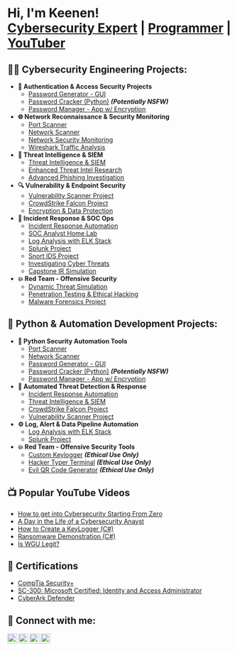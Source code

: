 <h1>Hi, I'm Keenen! <br/><a href="https://www.linkedin.com/in/KeenenShanks/">Cybersecurity Expert</a> | <a href="https://github.com/KeenenX">Programmer</a> | <a href="https://www.youtube.com/@KeenenX">YouTuber</a></h1>

<h2>👨‍💻 Cybersecurity Engineering Projects:</h2>

- <b>🔐 Authentication & Access Security Projects</b>
  - [Password Generator - GUI](https://github.com/KeenenX/Password-Generator)
  - [Password Cracker (Python)](https://github.com/KeenenX/Password-Cracker) <b><i>(Potentially NSFW)</b></i>
  - [Password Manager - App w/ Encryption](https://github.com/KeenenX/Password-Manager)
- <b>🌐 Network Reconnaissance & Security Monitoring</b>
  - [Port Scanner](https://github.com/KeenenX/Password-Generator)
  - [Network Scanner](https://github.com/KeenenX/Password-Cracker)
  - [Network Security Monitoring](https://github.com/KeenenX/Password-Manager)
  - [Wireshark Traffic Analysis](https://github.com/KeenenX/Password-Manager)
- <b>🧠 Threat Intelligence & SIEM</b>
  - [Threat Intelligence & SIEM](https://github.com/KeenenX/Password-Generator)
  - [Enhanced Threat Intel Research](https://github.com/KeenenX/Password-Cracker)
  - [Advanced Phishing Investigation](https://github.com/KeenenX/Password-Manager)
- <b>🔍 Vulnerability & Endpoint Security</b>
  - [Vulnerability Scanner Project](https://github.com/KeenenX/Password-Generator)
  - [CrowdStrike Falcon Project](https://github.com/KeenenX/Password-Cracker)
  - [Encryption & Data Protection](https://github.com/KeenenX/Password-Manager)
- <b>🚨 Incident Response & SOC Ops</b>
  - [Incident Response Automation](https://github.com/KeenenX/Password-Generator)
  - [SOC Analyst Home Lab](https://github.com/KeenenX/Password-Cracker)
  - [Log Analysis with ELK Stack](https://github.com/KeenenX/Password-Manager)
  - [Splunk Project](https://github.com/KeenenX/Password-Generator)
  - [Snort IDS Project](https://github.com/KeenenX/Password-Cracker)
  - [Investigating Cyber Threats](https://github.com/KeenenX/Password-Manager)
  - [Capstone IR Simulation](https://github.com/KeenenX/Password-Manager)
- <b>💥 Red Team - Offensive Security</b>
  - [Dynamic Threat Simulation](https://github.com/KeenenX/Password-Generator)
  - [Penetration Testing & Ethical Hacking](https://github.com/KeenenX/Password-Cracker)
  - [Malware Forensics Project](https://github.com/KeenenX/Password-Manager)
<h2>🤖 Python & Automation Development Projects:</h2>

- <b>🐍 Python Security Automation Tools</b>
  - [Port Scanner](https://github.com/KeenenX/Password-Generator)
  - [Network Scanner](https://github.com/KeenenX/Password-Cracker)
  - [Password Generator - GUI](https://github.com/KeenenX/Password-Generator)
  - [Password Cracker (Python)](https://github.com/KeenenX/Password-Cracker) <b><i>(Potentially NSFW)</b></i>
  - [Password Manager - App w/ Encryption](https://github.com/KeenenX/Password-Manager)
- <b>🧠 Automated Threat Detection & Response</b>
  - [Incident Response Automation](https://github.com/joshmadakor1/Sentinel-Lab)
  - [Threat Intelligence & SIEM](https://github.com/joshmadakor1/Jwipe.PowerShell)
  - [CrowdStrike Falcon Project](https://github.com/joshmadakor1/AD_PS)
  - [Vulnerability Scanner Project](https://github.com/joshmadakor1/PowerShell-Integrity-FIM)
- <b>⚙️ Log, Alert & Data Pipeline Automation</b>
  - [Log Analysis with ELK Stack](https://github.com/joshmadakor1/EncrypterPOC)
  - [Splunk Project](https://github.com/joshmadakor1/DecrypterPOC)
- <b>💥 Red Team - Offensive Security Tools</b>
  - [Custom Keylogger](https://github.com/joshmadakor1/Package-Delivery-Pathfinding-Algorithm) <b><i>(Ethical Use Only)</b></i>
  - [Hacker Typer Terminal](https://github.com/joshmadakor1/Package-Delivery-Pathfinding-Algorithm) <b><i>(Ethical Use Only)</b></i>
  - [Evil QR Code Generator](https://github.com/joshmadakor1/Package-Delivery-Pathfinding-Algorithm) <b><i>(Ethical Use Only)</b></i>
<h2>📺 Popular YouTube Videos</h2>

- [How to get into Cybersecurity Starting From Zero](https://www.youtube.com/watch?v=a83ASGn_V_s)
- [A Day in the Life of a Cybersecurity Anayst](https://www.youtube.com/watch?v=uHy3oM7NnoU)
- [How to Create a KeyLogger (C#)](https://www.youtube.com/watch?v=N-L9hklSlNk)
- [Ransomware Demonstration (C#)](https://www.youtube.com/watch?v=OfvdQeh79s0)
- [Is WGU Legit?](https://www.youtube.com/watch?v=E2MwRWxDBkA)

<h2>📄 Certifications</h2>

- [CompTia Security+](https://www.youtube.com/watch?v=a83ASGn_V_s)
- [SC-300: Microsoft Certified: Identity and Access Administrator](https://www.youtube.com/watch?v=uHy3oM7NnoU)
- [CyberArk Defender](https://www.youtube.com/watch?v=uHy3oM7NnoU)


<h2> 🤳 Connect with me:</h2>

[<img align="left" alt="JoshMadakor | YouTube" width="22px" src="https://cdn.jsdelivr.net/npm/simple-icons@v3/icons/youtube.svg" />][youtube]
[<img align="left" alt="JoshMadakor | Twitter" width="22px" src="https://cdn.jsdelivr.net/npm/simple-icons@v3/icons/twitter.svg" />][twitter]
[<img align="left" alt="JoshMadakor | LinkedIn" width="22px" src="https://cdn.jsdelivr.net/npm/simple-icons@v3/icons/linkedin.svg" />][linkedin]
[<img align="left" alt="JoshMadakor | Instagram" width="22px" src="https://cdn.jsdelivr.net/npm/simple-icons@v3/icons/instagram.svg" />][instagram]

[twitter]: https://twitter.com/
[youtube]: https://www.youtube.com/@KeenenX
[instagram]: https://www.instagram.com/
[linkedin]: https://linkedin.com/in/KeenenX

<!--
**joshmadakor1/joshmadakor1** is a ✨ _special_ ✨ repository because its `README.md` (this file) appears on your GitHub profile.

Here are some ideas to get you started:

- 🔭 I’m currently working on ...
- 🌱 I’m currently learning ...
- 👯 I’m looking to collaborate on ...
- 🤔 I’m looking for help with ...
- 💬 Ask me about ...
- 📫 How to reach me: ...
- 😄 Pronouns: ...
- ⚡ Fun fact: ...
-->
